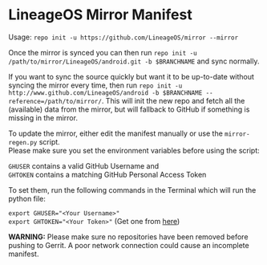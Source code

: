 # LineageOS Mirror Manifest

Usage: `repo init -u https://github.com/LineageOS/mirror --mirror`

Once the mirror is synced you can then run `repo init -u /path/to/mirror/LineageOS/android.git -b $BRANCHNAME` and sync normally.

If you want to sync the source quickly but want it to be up-to-date without syncing the mirror every time, then run `repo init -u http://www.github.com/LineageOS/android -b $BRANCHNAME --reference=/path/to/mirror/`. This will init the new repo and fetch all the (available) data from the mirror, but will fallback to GitHub if something is missing in the mirror.

To update the mirror, either edit the manifest manually or use the `mirror-regen.py` script.  
Please make sure you set the environment variables before using the script:

`GHUSER` contains a valid GitHub Username and  
`GHTOKEN` contains a matching GitHub Personal Access Token  
  
To set them, run the following commands in the Terminal which will run the python file:  
  
`export GHUSER="<Your Username>"`  
`export GHTOKEN="<Your Token>"` (Get one from [here](https://github.com/settings/tokens))

**WARNING:** Please make sure no repositories have been removed before pushing to Gerrit. A poor network connection could cause an incomplete manifest.
